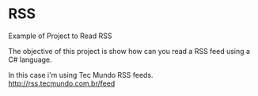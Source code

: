 # RSS
Example of Project to Read RSS

The objective of this project is show how can you read a RSS feed using a C# language.

In this case i'm using Tec Mundo RSS feeds.
http://rss.tecmundo.com.br/feed
